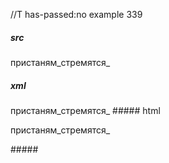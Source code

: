 //T has-passed:no
example 339
##### src
пристаням_стремятся_
##### xml
<?xml version="1.0" encoding="UTF-8"?>
<!DOCTYPE document SYSTEM "CommonMark.dtd">
<document xmlns="http://commonmark.org/xml/1.0">
  <paragraph>
    <text>пристаням_стремятся_</text>
  </paragraph>
</document>
##### html
<p>пристаням_стремятся_</p>
#####
